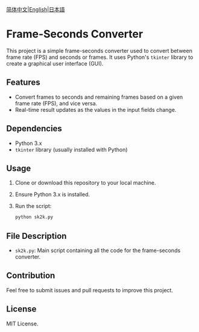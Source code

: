 [简体中文](README_ZH.md)|[English](README.md)|[日本語](README_JP.md)
# Frame-Seconds Converter

This project is a simple frame-seconds converter used to convert between frame rate (FPS) and seconds or frames. It uses Python's `tkinter` library to create a graphical user interface (GUI).

## Features

- Convert frames to seconds and remaining frames based on a given frame rate (FPS), and vice versa.
- Real-time result updates as the values in the input fields change.

## Dependencies

- Python 3.x
- `tkinter` library (usually installed with Python)

## Usage

1. Clone or download this repository to your local machine.
2. Ensure Python 3.x is installed.
3. Run the script:

   ```bash
   python sk2k.py
   ```

## File Description

- `sk2k.py`: Main script containing all the code for the frame-seconds converter.

## Contribution

Feel free to submit issues and pull requests to improve this project.

## License

MIT License.
